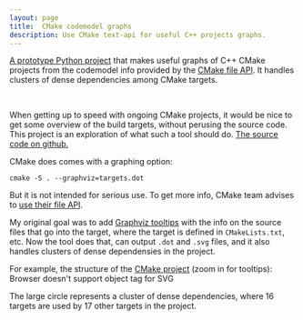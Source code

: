 ```yaml
---
layout: page
title:  CMake codemodel graphs
description: Use CMake text-api for useful C++ projects graphs.
---
```


[A prototype Python project](https://github.com/xealits/cmake_graph_tests)
that makes useful graphs of C++ CMake projects
from the codemodel info provided by
the [CMake file API](https://cmake.org/cmake/help/latest/manual/cmake-file-api.7.html#object-kind-codemodel).
It handles clusters of dense dependencies among CMake targets.

<!--more-->
<br>


When getting up to speed with ongoing CMake projects,
it would be nice to get some overview of the build targets,
without perusing the source code.
This project is an exploration of what such a tool should do.
[The source code on github.](https://github.com/xealits/cmake_graph_tests)

CMake does comes with a graphing option:
```
cmake -S . --graphviz=targets.dot
```

But it is not intended for serious use.
To get more info, CMake team advises to [use their file API](https://discourse.cmake.org/t/cmake-graphviz-a-way-to-show-which-source-files-correspond-to-targets/14119).

My original goal was to add [Graphviz tooltips](https://graphviz.org/docs/attrs/tooltip/)
with the info on the source files that go into the target,
where the target is defined in `CMakeLists.txt`, etc.
Now the tool does that, can output `.dot` and `.svg` files,
and it also handles clusters of dense dependensies in the project.

For example, the structure of the [CMake project](https://gitlab.kitware.com/cmake/cmake/) (zoom in for tooltips):
<object class="colem-5" type="image/svg+xml" data="./targetgraph-_cmake.svg">Browser doesn't support object tag for SVG</object>

The large circle represents a cluster of dense dependencies,
where 16 targets are used by 17 other targets in the project.

